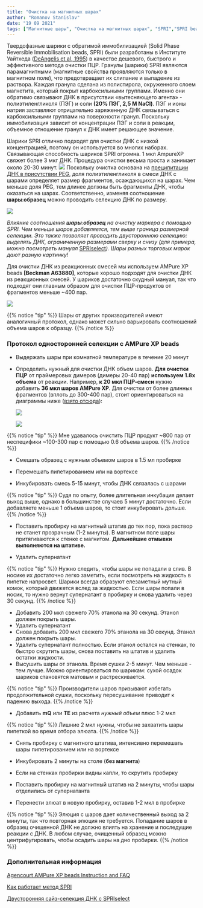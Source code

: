 ```yaml
---
title: "Очистка на магнитных шарах"
author: "Romanov Stanislav"
date: "19 09 2021"
tags: ["Магнитные шары", "Очистка на магнитных шарах", "SPRI","SPRI beads","Size selection","Очистка с PEG"]
---
```


Твердофазные шарики с обратимой иммобилизацией (Solid Phase Reversible Immobilisation beads, SPRI) были разработаны в Институте Уайтхеда ([DeAngelis et al, 1995](https://www.ncbi.nlm.nih.gov/pmc/articles/PMC307455/pdf/nar00022-0218.pdf)) в качестве дешевого, быстрого и эффективного метода очистки ПЦР. Гранулы (шарики) SPRI являются парамагнитными (магнитные свойства проявляются только в магнитном поле), что предотвращает их слипание и выпадение из раствора. Каждая гранула сделана из полистирола, окруженного слоем магнетита, который покрыт карбоксильными группами. Именно они обратимо связывают ДНК в присутствии «вытесняющего агента» - полиэтиленгликоля (ПЭГ) и соли **(20% ПЭГ, 2,5 М NaCl)**. ПЭГ и ионы натрия заставляют отрицательно заряженную ДНК связываться с карбоксильными группами на поверхности гранул. Поскольку иммобилизация зависит от концентрации ПЭГ и соли в реакции, объемное отношение гранул к ДНК имеет решающее значение.

Шарики SPRI отлично подходят для очистки ДНК с низкой концентрацией, поэтому он используется во многих наборах. Связывающая способность шариков SPRI огромна. 1 мкл AmpureXP свяжет более 3 мкг ДНК. Процедура очистки весьма проста и занимает около 20-30 минут. ![](https://biodynami.com/wp-content/uploads/2020/10/SPRI-beads-for-microRNA-oligo.jpg?classes=shadow&width=40pc) Поскольку очистка основана на [преципитации ДНК в присутствии PEG](/dnaextraction/peg), доля полиэтиленгликоля в смеси ДНК с шарами определяет размер фрагментов, осаждающихся на шарах. Чем меньше доля PEG, тем длинее должны быть фрагменты ДНК, чтобы оказаться на шарах. Соответственно, изменяя соотношение **шары**:**образец** можно проводить селекцию ДНК по размеру.

![](http://3.bp.blogspot.com/-niSNI5ueTtQ/T5lpPadylFI/AAAAAAAAATc/VUc6cV8s8ms/s320/BBC+SPRI+ratio+impact+on+DNA+size.png)

*Влияние соотношения **шары**:**образец** на очистку маркера с помощью SPRI. Чем меньше шаров добавляется, тем выше граница размерной селекции. Это также позволяет проводить двустороннюю селекцию: выделять ДНК, ограниченную размерами сверху и снизу (для примера, можно посмотреть мануал* [SPRIselect](https://drive.google.com/file/d/1fnqtnTl4yTvP1_lUad2FJ3qIh6Zj3cBy/view?usp=sharing)*). Шары разных торговых марок дают разную картинку!*

Для очистки ДНК из реакционных смесей мы используем AMPure XP beads **\[Beckman A63880\]**, которые хорошо подходят для очистки ДНК из реакционных смесей. У шариков достаточно скудный мануал, так что подходят они главным образом для очистки ПЦР-продуктов от фрагментов меньше \~400 пар.

![](https://media.beckman.com/-/media/genomics/products/purification-and-cleanup/genomics-pcr-purification-agencourt-ampure-5-2020-10.png?classes=shadow&width=10pc)

{{% notice "tip" %}}
Шары от других производителей имеют аналогичный протокол, однако может сильно варьировать соотношений объема шаров к образцу.
{{% /notice %}}

### Протокол односторонней селекции с AMPure XP beads

-   Выдержать шары при комнатной температуре в течение 20 минут

-   Определить нужный для очистки ДНК объем шаров. **Для очистки ПЦР** от праймеровых димеров (димеры 20-40 пар) **используем 1.8x объема** от реакции. Например, **к 20 мкл ПЦР-смеси** нужно добавить **36 мкл шаров AMPure XP**. Для очистки от более длинных фрагментов (вплоть до 300-400 пар), стоит ориентироваться на диаграммы ниже ([взято отсюда](https://www.beckman.ua/reagents/genomic/cleanup-and-size-selection/pcr/performance)):

    ![](https://media.beckman.com/-/media/genomics/products/purification-and-cleanup/ampure-chart-1.jpg?h=227&w=600&hash=45CB8929405551A1B2EA6655E88A2994333E9C0B&hash=45CB8929405551A1B2EA6655E88A2994333E9C0B&la=ru?width=20pc)

    ![](https://media.beckman.com/-/media/genomics/products/purification-and-cleanup/color-table.jpg?h=180&w=240&hash=347C8A3174AEF26E86D144E00BA3A170763C3F0A&hash=347C8A3174AEF26E86D144E00BA3A170763C3F0A&la=ru)

{{% notice "tip" %}}
Мне удавалось очистить ПЦР продукт ~800 пар от неспецифики ~100-300 пар с помощью 0.6 объема шаров.
{{% /notice %}}

-   Смешать образец с нужным объемом шаров в 1.5 мл пробирке

-   Перемешать пипетированием или на вортексе

-   Инкубировать смесь 5-15 минут, чтобы ДНК связалась с шарами

{{% notice "tip" %}}
Судя по опыту, более длительная инкубация делает выход выше, однако в большинстве случаев 5 минут достаточно. Если добавляете меньше 1 объема шаров, то стоит инкубировать дольше.
{{% /notice %}}

-   Поставить пробирку на магнитный штатив до тех пор, пока раствор не станет прозрачным (1-2 минуты). В магнитном поле шары притягиваются к стенке с магнитом. **Дальнейшие отмывки выполняются на штативе.**

-   Удалить супернатант

{{% notice "tip" %}}
Нужно следить, чтобы шары не попадали в слив. В носике их достаточно легко заметить, если посмотреть на жидкость в пипетке напросвет. Шарики всегда образуют елезаметный мутный комок, который движется вслед за жидкостью. Если шары попали в носик, то нужно вернут супернатант в пробирку и снова удалить через 30 секунд.
{{% /notice %}}

-   Добавить 200 мкл свежего 70% этанола на 30 секунд. Этанол должен покрыть шары.
-   Удалить супернатант
-   Снова добавить 200 мкл свежего 70% этанола на 30 секунд. Этанол должен покрыть шары.
-   Удалить супернатант полностью. Если этанол остался на стенках, то быстро скрутить шары, снова поставить на штатив и удалить остатки жидкости.
-   Высушить шары от этанола. Время сушки 2-5 минут. Чем меньше - тем лучше. Можно ориентироваться по шарикам: сухой осадок шариков становятся матовым и растрескивается.

{{% notice "tip" %}}
Производители шаров призывают избегать продолжительной сушки, поскольку пересушивание приводит к падению выхода.
{{% /notice %}}

-   Добавить **mQ** или **TE** из расчета *нужный объем* плюс 1-2 мкл

{{% notice "tip" %}}
Лишние 2 мкл нужны, чтобы не захватить шары пипеткой во время отбора элюата.
{{% /notice %}}

-   Снять пробирку с магнитного штатива, интенсивно перемешать шары пипетированием или на вортексе

-   Инкубировать 2 минуты на столе (**без магнита**)

-   Если на стенках пробирки видны капли, то скрутить пробирку

-   Поставить пробирку на магнитный штатив на 2 минуты, чтобы шары отделились от супернатанта

-   Перенести элюат в новую пробирку, оставив 1-2 мкл в пробирке

{{% notice "tip" %}}
Элюция с шаров дает количественный выход за 2 минуты, так что повторная элюция не требуется. Попадание шаров в образец очищенной ДНК не должно влиять на хранение и последущие реакции с ДНК. В любом случае, очищенный образец можно центрифугировать, чтобы осадить шары на дно пробирки.
{{% /notice %}}

### Дополнительная информация

[Agencourt AMPure XP beads Instruction and FAQ](https://drive.google.com/file/d/10XhRmHxiIvTsEajRgN2ah66A_NbZjDii/view?usp=sharing)

[Как работает метод SPRI](http://core-genomics.blogspot.com/2012/04/how-do-spri-beads-work.html)

[Двусторонняя сайз-селекция ДНК с SPRIselect](https://drive.google.com/file/d/1fnqtnTl4yTvP1_lUad2FJ3qIh6Zj3cBy/view?usp=sharing)
